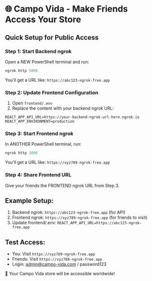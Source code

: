 # 🌐 Campo Vida - Make Friends Access Your Store

## Quick Setup for Public Access

### Step 1: Start Backend ngrok
Open a NEW PowerShell terminal and run:
```powershell
ngrok http 5000
```
You'll get a URL like: `https://abc123-ngrok-free.app`

### Step 2: Update Frontend Configuration
1. Open `frontend/.env`
2. Replace the content with your backend ngrok URL:
```
REACT_APP_API_URL=https://your-backend-ngrok-url-here.ngrok.io
REACT_APP_ENVIRONMENT=production
```

### Step 3: Start Frontend ngrok  
In ANOTHER PowerShell terminal, run:
```powershell
ngrok http 3000
```
You'll get a URL like: `https://xyz789-ngrok-free.app`

### Step 4: Share Frontend URL
Give your friends the FRONTEND ngrok URL from Step 3.

## Example Setup:
1. Backend ngrok: `https://abc123-ngrok-free.app` (for API)
2. Frontend ngrok: `https://xyz789-ngrok-free.app` (for friends to visit)
3. Update frontend/.env: `REACT_APP_API_URL=https://abc123-ngrok-free.app`

## Test Access:
- You: Visit `https://xyz789-ngrok-free.app`
- Friends: Visit `https://xyz789-ngrok-free.app`
- Login: admin@campo-vida.com / password123

🎉 Your Campo Vida store will be accessible worldwide!
